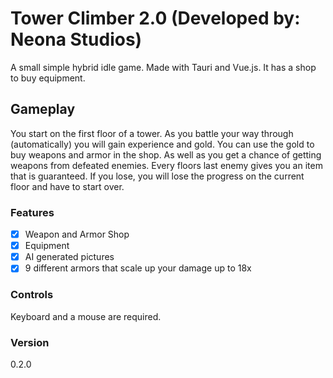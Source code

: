 # Tower Climber 2.0 (Developed by: Neona Studios)
A small simple hybrid idle game.
Made with Tauri and Vue.js.
It has a shop to buy equipment.

## Gameplay
You start on the first floor of a tower. As you battle your way through (automatically) you will gain experience and gold.
You can use the gold to buy weapons and armor in the shop. As well as you get a chance of getting weapons from defeated enemies. Every floors last enemy gives you an item that is guaranteed.
If you lose, you will lose the progress on the current floor and have to start over.

### Features
- [x] Weapon and Armor Shop
- [x] Equipment
- [x] AI generated pictures
- [x] 9 different armors that scale up your damage up to 18x

### Controls
Keyboard and a mouse are required.

### Version
0.2.0
